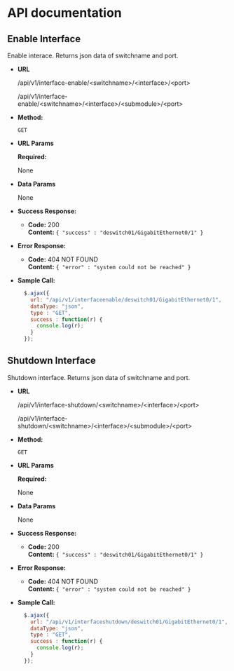 # API documentation

**Enable Interface**
----
  Enable interace. Returns json data of switchname and port.

* **URL**

  /api/v1/interface-enable/\<switchname\>/\<interface\>/\<port\>
  
  /api/v1/interface-enable/\<switchname\>/\<interface\>/\<submodule\>/\<port\>
  

* **Method:**

  `GET`
  
*  **URL Params**

   **Required:**
 
   None

* **Data Params**

  None

* **Success Response:**

  * **Code:** 200 <br />
    **Content:** `{ "success" : "deswitch01/GigabitEthernet0/1" }`
 
* **Error Response:**

  * **Code:** 404 NOT FOUND <br />
    **Content:** `{ "error" : "system could not be reached" }`


* **Sample Call:**

  ```javascript
    $.ajax({
      url: "/api/v1/interfaceenable/deswitch01/GigabitEthernet0/1",
      dataType: "json",
      type : "GET",
      success : function(r) {
        console.log(r);
      }
    });
  ```

**Shutdown Interface**
----
  Shutdown interface. Returns json data of switchname and port.

* **URL**

  /api/v1/interface-shutdown/\<switchname\>/\<interface\>/\<port\>
  
  /api/v1/interface-shutdown/\<switchname\>/\<interface\>/\<submodule\>/\<port\>
  

* **Method:**

  `GET`
  
*  **URL Params**

   **Required:**
 
   None

* **Data Params**

  None

* **Success Response:**

  * **Code:** 200 <br />
    **Content:** `{ "success" : "deswitch01/GigabitEthernet0/1" }`
 
* **Error Response:**

  * **Code:** 404 NOT FOUND <br />
    **Content:** `{ "error" : "system could not be reached" }`


* **Sample Call:**

  ```javascript
    $.ajax({
      url: "/api/v1/interfaceshutdown/deswitch01/GigabitEthernet0/1",
      dataType: "json",
      type : "GET",
      success : function(r) {
        console.log(r);
      }
    });
  ```

